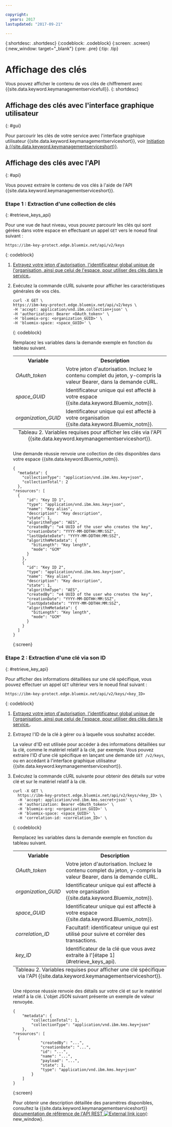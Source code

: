 ```yaml
---

copyright:
  years: 2017
lastupdated: "2017-09-21"

---
```


{:shortdesc: .shortdesc}
{:codeblock: .codeblock}
{:screen: .screen}
{:new_window: target="_blank"}
{:pre: .pre}
{:tip: .tip}

# Affichage des clés

Vous pouvez afficher le contenu de vos clés de chiffrement avec {{site.data.keyword.keymanagementservicefull}}.
{: shortdesc}

## Affichage des clés avec l'interface graphique utilisateur
{: #gui}

Pour parcourir les clés de votre service avec l'interface graphique utilisateur {{site.data.keyword.keymanagementserviceshort}}, voir [Initiation à {{site.data.keyword.keymanagementserviceshort}}](/docs/services/keymgmt/index.html#managekey).

## Affichage des clés avec l'API
{: #api}

Vous pouvez extraire le contenu de vos clés à l'aide de l'API {{site.data.keyword.keymanagementserviceshort}}.

### Etape 1 : Extraction d'une collection de clés
{: #retrieve_keys_api}

Pour une vue de haut niveau, vous pouvez parcourir les clés qui sont gérées dans votre espace en effectuant un appel `GET` vers le noeud final suivant :

```
https://ibm-key-protect.edge.bluemix.net/api/v2/keys
```
{: codeblock}

1. [Extrayez votre jeton d'autorisation, l'identificateur global unique de l'organisation, ainsi que celui de l'espace, pour utiliser des clés dans le service.](/docs/services/keymgmt/keyprotect_authentication.html).
2. Exécutez la commande cURL suivante pour afficher les caractéristiques générales de vos clés.

    ```cURL
    curl -X GET \
    https://ibm-key-protect.edge.bluemix.net/api/v2/keys \
    -H 'accept: application/vnd.ibm.collection+json' \
    -H 'authorization: Bearer <OAuth_token>' \
    -H 'bluemix-org: <organization_GUID>' \
    -H 'bluemix-space: <space_GUID>' \
    ```
    {: codeblock}

    Remplacez les variables dans la demande exemple en fonction du tableau suivant.
    <table>
      <tr>
        <th>Variable</th>
        <th>Description</th>
      </tr>
      <tr>
        <td><em>OAuth_token</em></td>
        <td>Votre jeton d'autorisation. Incluez le contenu complet du jeton, y-compris la valeur Bearer, dans la demande cURL.</td>
      </tr>
      <tr>
        <td><em>space_GUID</em></td>
        <td>Identificateur unique qui est affecté à votre espace {{site.data.keyword.Bluemix_notm}}. </td>
      </tr>
      <tr>
        <td><em>organization_GUID</em></td>
        <td>Identificateur unique qui est affecté à votre organisation {{site.data.keyword.Bluemix_notm}}. </td>
      </tr>
      <caption style="caption-side:bottom;">Tableau 2. Variables requises pour afficher les clés via l'API {{site.data.keyword.keymanagementserviceshort}}.</caption>
    </table>

    Une demande réussie renvoie une collection de clés disponibles dans votre espace {{site.data.keyword.Bluemix_notm}}.

    ```
    {
      "metadata": {
        "collectionType": "application/vnd.ibm.kms.key+json",
        "collectionTotal": 2
      },
    "resources": [
      {
          "id": "Key ID 1",
          "type": "application/vnd.ibm.kms.key+json",
          "name": "Key alias",
          "description": "Key description",
          "state": 1,
          "algorithmType": "AES",
          "createdBy": "v4 UUID of the user who creates the key",
          "creationDate": "YYYY-MM-DDTHH:MM:SSZ",
          "lastUpdateDate": "YYYY-MM-DDTHH:MM:SSZ",
          "algorithmMetadata": {
            "bitLength": "Key length",
            "mode": "GCM"
          }
        },
        {
          "id": "Key ID 2",
          "type": "application/vnd.ibm.kms.key+json",
          "name": "Key alias",
          "description": "Key description",
          "state": 1,
          "algorithmType": "AES",
          "createdBy": "v4 UUID of the user who creates the key",
          "creationDate": "YYYY-MM-DDTHH:MM:SSZ",
          "lastUpdateDate": "YYYY-MM-DDTHH:MM:SSZ",
          "algorithmMetadata": {
            "bitLength": "Key length",
            "mode": "GCM"
          }
        }
      ]
    }
    ```
    {:screen}

### Etape 2 : Extraction d'une clé via son ID
{: #retrieve_key_api}

Pour afficher des informations détaillées sur une clé spécifique, vous pouvez effectuer un appel `GET` ultérieur vers le noeud final suivant :

```
https://ibm-key-protect.edge.bluemix.net/api/v2/keys/<key_ID>
```
{: codeblock}

1. [Extrayez votre jeton d'autorisation, l'identificateur global unique de l'organisation, ainsi que celui de l'espace, pour utiliser des clés dans le service.](/docs/services/keymgmt/keyprotect_authentication.html).
2. Extrayez l'ID de la clé à gérer ou à laquelle vous souhaitez accéder.

    La valeur d'ID est utilisée pour accéder à des informations détaillées sur la clé, comme le matériel relatif à la clé, par exemple. Vous pouvez extraire l'ID d'une clé spécifique en lançant une demande `GET /v2/keys`, ou en accédant à l'interface graphique utilisateur {{site.data.keyword.keymanagementserviceshort}}.

3. Exécutez la commande cURL suivante pour obtenir des détails sur votre clé et sur le matériel relatif à la clé.

    ```cURL
    curl -X GET \
      https://ibm-key-protect.edge.bluemix.net/api/v2/keys/<key_ID> \
      -H 'accept: application/vnd.ibm.kms.secret+json' \
      -H 'authorization: Bearer <OAuth_token>' \
      -H 'bluemix-org: <organization_GUID>' \
      -H 'bluemix-space: <space_GUID>' \
      -H 'correlation-id: <correlation_ID>' \
    ```
    {: codeblock}

    Remplacez les variables dans la demande exemple en fonction du tableau suivant.

    <table>
      <tr>
        <th>Variable</th>
        <th>Description</th>
      </tr>
      <tr>
        <td><em>OAuth_token</em></td>
        <td>Votre jeton d'autorisation. Incluez le contenu complet du jeton, y-compris la valeur Bearer, dans la demande cURL.</td>
      </tr>
      <tr>
        <td><em>organization_GUID</em></td>
        <td>Identificateur unique qui est affecté à votre organisation {{site.data.keyword.Bluemix_notm}}. </td>
      </tr>
      <tr>
        <td><em>space_GUID</em></td>
        <td>Identificateur unique qui est affecté à votre espace {{site.data.keyword.Bluemix_notm}}. </td>
      </tr>
      <tr>
        <td><em>correlation_ID</em></td>
        <td>Facultatif: identificateur unique qui est utilisé pour suivre et corréler des transactions.</td>
      </tr>
      <tr>
        <td><em>key_ID</em></td>
        <td>Identificateur de la clé que vous avez extraite à l'[étape 1](#retrieve_keys_api).</td>
      </tr>
      <caption style="caption-side:bottom;">Tableau 2. Variables requises pour afficher une clé spécifique via l'API {{site.data.keyword.keymanagementserviceshort}}.</caption>
    </table>

    Une réponse réussie renvoie des détails sur votre clé et sur le matériel relatif à la clé. L'objet JSON suivant présente un exemple de valeur renvoyée.

    ```
    {
        "metadata": {
            "collectionTotal": 1,
            "collectionType": "application/vnd.ibm.kms.key+json"
        },
    "resources": [
      {
                "createdBy": "...",
                "creationDate": "...",
                "id": "...",
                "name": "...",
                "payload": "...",
                "state": 1,
                "type": "application/vnd.ibm.kms.key+json"
            }
        ]
    }
    ```
    {:screen}

    Pour obtenir une description détaillée des paramètres disponibles, consultez la {{site.data.keyword.keymanagementserviceshort}} [documentation de référence de l'API REST ![External link icon](../../icons/launch-glyph.svg "External link icon")](https://console.ng.bluemix.net/apidocs/639){: new_window}.
